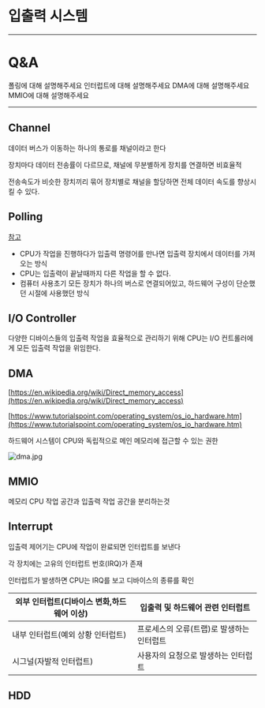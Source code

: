 # 입출력 시스템

---

# Q&A

폴링에 대해 설명해주세요
인터럽트에 대해 설명해주세요
DMA에 대해 설명해주세요
MMIO에 대해 설명해주세요

---

## Channel

데이터 버스가 이동하는 하나의 통로를 채널이라고 한다

장치마다 데이터 전송률이 다르므로, 채널에 무분별하게 장치를 연결하면 비효율적

전송속도가 비슷한 장치끼리 묶어 장치별로 채널을 할당하면 전체 데이터 속도를 향상시킬 수 있다.

## Polling

[참고](https://www.geeksforgeeks.org/difference-between-interrupt-and-polling/?ref=gcse)

- CPU가 작업을 진행하다가 입출력 명령어를 만나면 입출력 장치에서 데이터를 가져오는 방식
- CPU는 입출력이 끝날때까지 다른 작업을 할 수 없다.
- 컴퓨터 사용초기 모든 장치가 하나의 버스로 연결되어있고, 하드웨어 구성이 단순했던 시절에 사용했던 방식

## I/O Controller

다양한 디바이스들의 입출력 작업을 효율적으로 관리하기 위해 CPU는 I/O 컨트롤러에게 모든 입출력 작업을 위임한다.

## DMA

[https://en.wikipedia.org/wiki/Direct_memory_access](https://en.wikipedia.org/wiki/Direct_memory_access)

[https://www.tutorialspoint.com/operating_system/os_io_hardware.htm](https://www.tutorialspoint.com/operating_system/os_io_hardware.htm)

하드웨어 시스템이 CPU와 독립적으로 메인 메모리에 접근할 수 있는 권한

![dma.jpg](https://s3-us-west-2.amazonaws.com/secure.notion-static.com/deb01597-f607-43c9-a3be-3954d707d6b9/dma.jpg)

## MMIO

메모리 CPU 작업 공간과 입출력 작업 공간을 분리하는것

## Interrupt

입출력 제어기는 CPU에 작업이 완료되면 인터럽트를 보낸다

각 장치에는 고유의 인터럽트 번호(IRQ)가 존재

인터럽트가 발생하면 CPU는 IRQ를 보고 디바이스의 종류를 확인

| 외부 인터럽트(디바이스 변화,하드웨어 이상) | 입출력 및 하드웨어 관련 인터럽트 |
| --- | --- |
| 내부 인터럽트(예외 상황 인터럽트) | 프로세스의 오류(트랩)로 발생하는 인터럽트 |
| 시그널(자발적 인터럽트) | 사용자의 요청으로 발생하는 인터럽트 |

## HDD